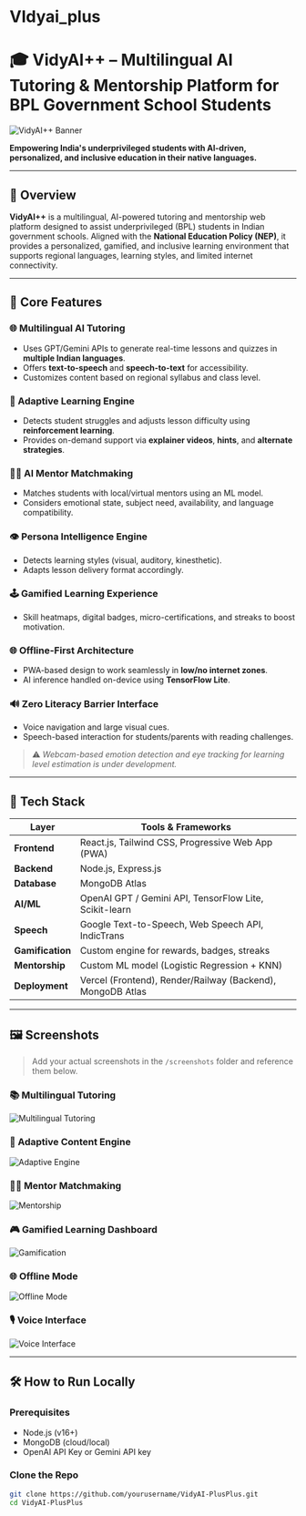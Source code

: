 # VIdyai_plus
# 🎓 VidyAI++ – Multilingual AI Tutoring & Mentorship Platform for BPL Government School Students

![VidyAI++ Banner](./screenshots/banner.png)

**Empowering India's underprivileged students with AI-driven, personalized, and inclusive education in their native languages.**

---

## 📌 Overview

**VidyAI++** is a multilingual, AI-powered tutoring and mentorship web platform designed to assist underprivileged (BPL) students in Indian government schools. Aligned with the **National Education Policy (NEP)**, it provides a personalized, gamified, and inclusive learning environment that supports regional languages, learning styles, and limited internet connectivity.

---

## 🧠 Core Features

### 🌐 Multilingual AI Tutoring
- Uses GPT/Gemini APIs to generate real-time lessons and quizzes in **multiple Indian languages**.
- Offers **text-to-speech** and **speech-to-text** for accessibility.
- Customizes content based on regional syllabus and class level.

### 🧩 Adaptive Learning Engine
- Detects student struggles and adjusts lesson difficulty using **reinforcement learning**.
- Provides on-demand support via **explainer videos**, **hints**, and **alternate strategies**.

### 🧑‍🏫 AI Mentor Matchmaking
- Matches students with local/virtual mentors using an ML model.
- Considers emotional state, subject need, availability, and language compatibility.

### 👁️ Persona Intelligence Engine
- Detects learning styles (visual, auditory, kinesthetic).
- Adapts lesson delivery format accordingly.

### 🕹️ Gamified Learning Experience
- Skill heatmaps, digital badges, micro-certifications, and streaks to boost motivation.

### 🌐 Offline-First Architecture
- PWA-based design to work seamlessly in **low/no internet zones**.
- AI inference handled on-device using **TensorFlow Lite**.

### 🔊 Zero Literacy Barrier Interface
- Voice navigation and large visual cues.
- Speech-based interaction for students/parents with reading challenges.

> ⚠️ *Webcam-based emotion detection and eye tracking for learning level estimation is under development.*

---

## 🧰 Tech Stack

| Layer         | Tools & Frameworks                                           |
|---------------|--------------------------------------------------------------|
| **Frontend**  | React.js, Tailwind CSS, Progressive Web App (PWA)            |
| **Backend**   | Node.js, Express.js                                          |
| **Database**  | MongoDB Atlas                                                |
| **AI/ML**     | OpenAI GPT / Gemini API, TensorFlow Lite, Scikit-learn       |
| **Speech**    | Google Text-to-Speech, Web Speech API, IndicTrans            |
| **Gamification** | Custom engine for rewards, badges, streaks               |
| **Mentorship** | Custom ML model (Logistic Regression + KNN)                |
| **Deployment**| Vercel (Frontend), Render/Railway (Backend), MongoDB Atlas   |

---

## 🖼️ Screenshots

> Add your actual screenshots in the `/screenshots` folder and reference them below.

### 📚 Multilingual Tutoring
![Multilingual Tutoring](./screenshots/multilingual.png)

### 🔧 Adaptive Content Engine
![Adaptive Engine](./screenshots/adaptive.png)

### 🧑‍🏫 Mentor Matchmaking
![Mentorship](./screenshots/mentorship.png)

### 🎮 Gamified Learning Dashboard
![Gamification](./screenshots/gamification.png)

### 🌐 Offline Mode
![Offline Mode](./screenshots/offline.png)

### 🎙️ Voice Interface
![Voice Interface](./screenshots/voice.png)

---

## 🛠️ How to Run Locally

### Prerequisites
- Node.js (v16+)
- MongoDB (cloud/local)
- OpenAI API Key or Gemini API key

### Clone the Repo

```bash
git clone https://github.com/yourusername/VidyAI-PlusPlus.git
cd VidyAI-PlusPlus

